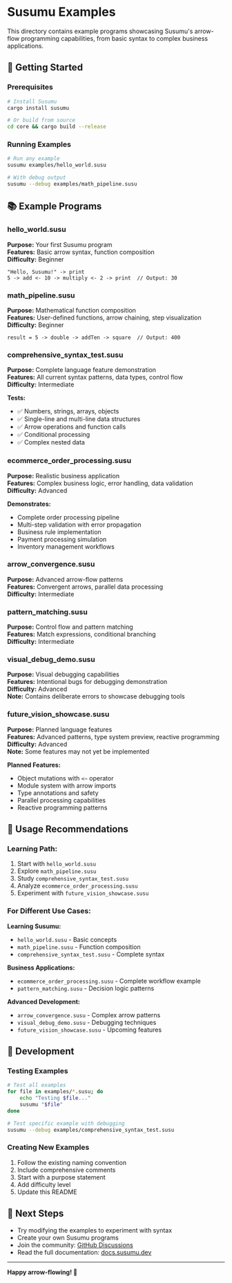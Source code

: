 # Susumu Examples

This directory contains example programs showcasing Susumu's arrow-flow programming capabilities, from basic syntax to complex business applications.

## 🚀 Getting Started

### Prerequisites
```bash
# Install Susumu
cargo install susumu

# Or build from source
cd core && cargo build --release
```

### Running Examples
```bash
# Run any example
susumu examples/hello_world.susu

# With debug output
susumu --debug examples/math_pipeline.susu
```

## 📚 Example Programs

### **hello_world.susu**
**Purpose:** Your first Susumu program  
**Features:** Basic arrow syntax, function composition  
**Difficulty:** Beginner  

```susumu
"Hello, Susumu!" -> print
5 -> add <- 10 -> multiply <- 2 -> print  // Output: 30
```

### **math_pipeline.susu**  
**Purpose:** Mathematical function composition  
**Features:** User-defined functions, arrow chaining, step visualization  
**Difficulty:** Beginner  

```susumu
result = 5 -> double -> addTen -> square  // Output: 400
```

### **comprehensive_syntax_test.susu**
**Purpose:** Complete language feature demonstration  
**Features:** All current syntax patterns, data types, control flow  
**Difficulty:** Intermediate  

**Tests:**
- ✅ Numbers, strings, arrays, objects
- ✅ Single-line and multi-line data structures  
- ✅ Arrow operations and function calls
- ✅ Conditional processing
- ✅ Complex nested data

### **ecommerce_order_processing.susu**
**Purpose:** Realistic business application  
**Features:** Complex business logic, error handling, data validation  
**Difficulty:** Advanced  

**Demonstrates:**
- Complete order processing pipeline
- Multi-step validation with error propagation
- Business rule implementation
- Payment processing simulation
- Inventory management workflows

### **arrow_convergence.susu**
**Purpose:** Advanced arrow-flow patterns  
**Features:** Convergent arrows, parallel data processing  
**Difficulty:** Intermediate  

### **pattern_matching.susu** 
**Purpose:** Control flow and pattern matching  
**Features:** Match expressions, conditional branching  
**Difficulty:** Intermediate  

### **visual_debug_demo.susu**
**Purpose:** Visual debugging capabilities  
**Features:** Intentional bugs for debugging demonstration  
**Difficulty:** Advanced  
**Note:** Contains deliberate errors to showcase debugging tools

### **future_vision_showcase.susu** 
**Purpose:** Planned language features  
**Features:** Advanced patterns, type system preview, reactive programming  
**Difficulty:** Advanced  
**Note:** Some features may not yet be implemented

**Planned Features:**
- Object mutations with `<~` operator
- Module system with arrow imports
- Type annotations and safety
- Parallel processing capabilities
- Reactive programming patterns

## 🎯 Usage Recommendations

### **Learning Path:**
1. Start with `hello_world.susu` 
2. Explore `math_pipeline.susu`
3. Study `comprehensive_syntax_test.susu`
4. Analyze `ecommerce_order_processing.susu` 
5. Experiment with `future_vision_showcase.susu`

### **For Different Use Cases:**

**Learning Susumu:**
- `hello_world.susu` - Basic concepts
- `math_pipeline.susu` - Function composition
- `comprehensive_syntax_test.susu` - Complete syntax

**Business Applications:**
- `ecommerce_order_processing.susu` - Complete workflow example
- `pattern_matching.susu` - Decision logic patterns

**Advanced Development:**
- `arrow_convergence.susu` - Complex arrow patterns  
- `visual_debug_demo.susu` - Debugging techniques
- `future_vision_showcase.susu` - Upcoming features

## 🔧 Development

### Testing Examples
```bash
# Test all examples
for file in examples/*.susu; do
    echo "Testing $file..."
    susumu "$file"
done

# Test specific example with debugging
susumu --debug examples/comprehensive_syntax_test.susu
```

### Creating New Examples
1. Follow the existing naming convention
2. Include comprehensive comments
3. Start with a purpose statement
4. Add difficulty level
5. Update this README

## 🚀 Next Steps

- Try modifying the examples to experiment with syntax
- Create your own Susumu programs
- Join the community: [GitHub Discussions](https://github.com/susumu-lang/susumu/discussions)
- Read the full documentation: [docs.susumu.dev](https://docs.susumu.dev)

---

**Happy arrow-flowing! 🏹**